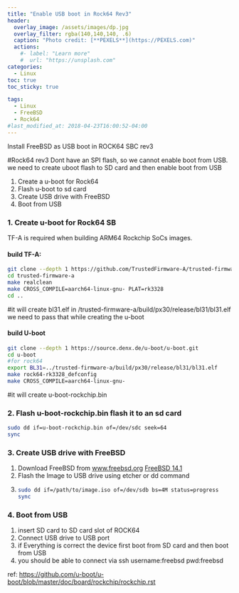 ```yaml
---
title: "Enable USB boot in Rock64 Rev3"
header:
  overlay_image: /assets/images/dp.jpg
  overlay_filter: rgba(140,140,140, .6)
  caption: "Photo credit: [**PEXELS**](https://PEXELS.com)"
  actions:
    #- label: "Learn more"
    #  url: "https://unsplash.com"
categories:
  - Linux
toc: true
toc_sticky: true

tags:
  - Linux
  - FreeBSD
  - Rock64
#last_modified_at: 2018-04-23T16:00:52-04:00
---
```


Install FreeBSD as USB boot in ROCK64 SBC rev3

#Rock64 rev3 Dont have an SPI flash, so we cannot enable boot from USB. we need to create uboot flash to SD card and then enable boot from USB

1. Create a u-boot for Rock64
2. Flash u-boot to sd card
3. Create USB drive with FreeBSD
4. Boot from USB



### 1. Create u-boot for Rock64 SB
TF-A is required when building ARM64 Rockchip SoCs images.
#### build TF-A:

```bash
git clone --depth 1 https://github.com/TrustedFirmware-A/trusted-firmware-a.git
cd trusted-firmware-a
make realclean
make CROSS_COMPILE=aarch64-linux-gnu- PLAT=rk3328
cd ..
```
#it will create bl31.elf in /trusted-firmware-a/build/px30/release/bl31/bl31.elf
we need to pass that while creating the u-boot

#### build U-boot
```bash
git clone --depth 1 https://source.denx.de/u-boot/u-boot.git
cd u-boot
#for rock64
export BL31=../trusted-firmware-a/build/px30/release/bl31/bl31.elf
make rock64-rk3328_defconfig
make CROSS_COMPILE=aarch64-linux-gnu-
```
#it will create  u-boot-rockchip.bin

### 2. Flash u-boot-rockchip.bin flash it to an sd card

```bash
sudo dd if=u-boot-rockchip.bin of=/dev/sdc seek=64
sync
```
### 3. Create USB drive with FreeBSD
1. Download FreeBSD from www.freebsd.org
[FreeBSD 14.1](https://download.freebsd.org/releases/arm64/aarch64/ISO-IMAGES/14.1/)
2. Flash the Image to USB drive using etcher or dd command
3. ```bash
   sudo dd if=/path/to/image.iso of=/dev/sdb bs=4M status=progress
   sync
   ```

### 4. Boot from USB

1. insert SD card to SD card slot of ROCK64
2. Connect USB drive to USB port
3. if Everything is correct the device first boot from SD card and then boot from USB
4. you should be able to connect via ssh
   username:freebsd
   pwd:freebsd


ref: https://github.com/u-boot/u-boot/blob/master/doc/board/rockchip/rockchip.rst









